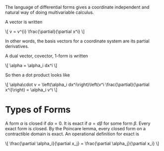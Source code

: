 The language of differential forms gives a coordinate independent and natural way of doing multivariable calculus.

A vector is written

\\[
v = v^{i} \frac{\partial}{\partial x^i}
\\]

In other words, the basis vectors for a coordinate system are its partial derivatives.

A dual vector, covector, 1-form is written

\\[
\alpha = \alpha_i dx^i
\\]

So then a dot product looks like

\\[
\alpha\cdot v = \left(\alpha_i dx^i\right)\left(v^i \frac{\partial}{\partial x^i}\right) = \alpha_i v^i
\\]


# Types of Forms

A form $\alpha$ is closed if $d\alpha = 0$. It is exact if $a = d\beta$ for some form $\beta$. Every exact form is closed. By the Poincare lemma, every closed form on a contractible domain is exact. An operational definition for exact is 

\\[
\frac{\partial \alpha_i}{\partial x_j} = \frac{\partial \alpha_j}{\partial x_i}
\\]

